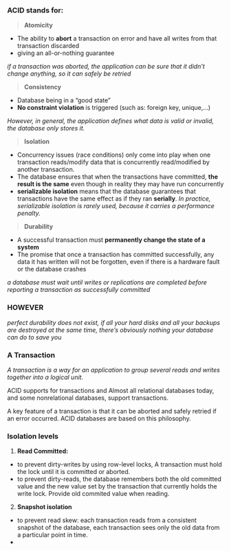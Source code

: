 <b><h3>ACID stands for:</h3></b>

>**Atomicity**
- The ability to **abort** a transaction on error and have all writes from that transaction discarded
- giving an all-or-nothing guarantee

*if a transaction was aborted, the application can be sure that it didn’t change anything, so it can safely be retried*

>**Consistency**
- Database being in a “good state”
- **No constraint violation** is triggered (such as: foreign key, unique,...)

*However, in general, the application defines what data is valid or invalid, the database only stores it.*

>**Isolation**
- Concurrency issues (race conditions) only come into play when one transaction reads/modify data that is concurrently read/modified by another transaction.
- The database ensures that when the transactions have committed, **the result is the same** even though in reality they may have run concurrently
- **serializable isolation** means that the database guarantees that transactions have the same effect as if they ran **serially**. *In practice, serializable isolation is rarely used, because it carries a performance penalty.*

>**Durability**
- A successful transaction must **permanently change the state of a system**
- The promise that once a transaction has committed successfully, any data it has written will not be forgotten, even if there is a hardware fault or the database crashes

*a database must wait until writes or replications are completed before reporting a transaction as successfully committed*

<b><h3>HOWEVER</h3></b>

*perfect durability does not exist, if all your hard disks and all your backups are destroyed at the same time, there’s obviously nothing your database can do to save you*

<b><h3>A Transaction</h3></b>

*A transaction is a way for an application to group several reads and writes together into a logical unit.*

ACID supports for transactions and Almost all relational databases today, and some nonrelational databases, support transactions.

A key feature of a transaction is that it can be aborted and safely retried if an error occurred. ACID databases are based on this philosophy.

<b><h3>Isolation levels</h3></b>
1. <b>Read Committed:</b> 
- to prevent dirty-writes by using row-level locks, A transaction must hold the lock until it is committed or aborted.
- to prevent dirty-reads, the database remembers both the old committed value and the new value set by the transaction that currently holds the write lock. Provide old commited value when reading.
2. <b>Snapshot isolation</b>
- to prevent read skew: each transaction reads from a consistent snapshot of the database, each transaction sees only the old data from a particular point in time.
- 